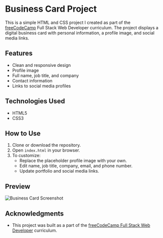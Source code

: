 # Business Card Project

This is a simple HTML and CSS project I created as part of the [freeCodeCamp](https://www.freecodecamp.org/) Full Stack Web Developer curriculum. The project displays a digital business card with personal information, a profile image, and social media links.

## Features

- Clean and responsive design
- Profile image
- Full name, job title, and company
- Contact information
- Links to social media profiles

## Technologies Used

- HTML5
- CSS3

## How to Use

1. Clone or download the repository.
2. Open `index.html` in your browser.
3. To customize:
   - Replace the placeholder profile image with your own.
   - Edit name, job title, company, email, and phone number.
   - Update portfolio and social media links.

## Preview

![Business Card Screenshot](https://imgur.com/a/PwRIRxr)

## Acknowledgments

- This project was built as a part of the [freeCodeCamp Full Stack Web Developer](https://www.freecodecamp.org/learn/) curriculum.
